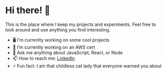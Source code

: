 # Hi there! 👋

This is the place where I keep my projects and experiments. Feel free to look around and use anything you find interesting.

- 🖥️ I'm currenlty working on some cool projects
- 🌱 I’m currently working on an AWS cert
- 💬 Ask me anything about JavaScript, React, or Node
- 📫 How to reach me: [LinkedIn](https://www.linkedin.com/in/elizabethjparnell/)
- ⚡ Fun fact: I am that childless cat lady that everyone warned you about

<!-- ## GitHub Stats

<div style="display: flex; flex-direction: column; justify-content: center; align-items: center;">
<img style="margin-bottom: 10px;" src="https://raw.githubusercontent.com/ejparnell/ejparnell/master/profile-summary-card-output/github/0-profile-details.svg">
<div style="display: grid;
grid-template-columns: repeat(2, 1fr);
grid-template-rows: repeat(2, 1fr);
grid-column-gap: 10px;
grid-row-gap: 10px;">
<img src="https://raw.githubusercontent.com/ejparnell/ejparnell/master/profile-summary-card-output/github/1-repos-per-language.svg">
<img src="https://raw.githubusercontent.com/ejparnell/ejparnell/master/profile-summary-card-output/github/2-most-commit-language.svg">
<img src="https://raw.githubusercontent.com/ejparnell/ejparnell/master/profile-summary-card-output/github/3-stats.svg">
<img src="https://raw.githubusercontent.com/ejparnell/ejparnell/master/profile-summary-card-output/github/4-productive-time.svg">
<div>
</div> -->
